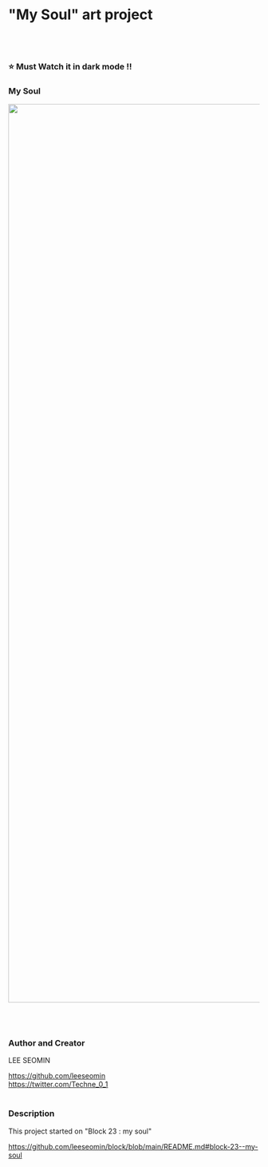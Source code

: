 
#  "My Soul" art project
 <br/><br/>

### :star: Must Watch it in dark mode !!


### My Soul

 <img src="https://github.com/leeseomin/block/blob/main/block/block23x.png" width="1800">    
 
 <br/><br/>








 ### Author and Creator
 
 LEE SEOMIN
 
 https://github.com/leeseomin 
  <br/> 
 https://twitter.com/Techne_0_1
 <br/><br/>

### Description

This project started on "Block 23 : my soul"

https://github.com/leeseomin/block/blob/main/README.md#block-23--my-soul 
